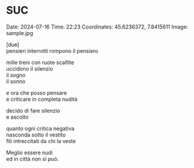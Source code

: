 # SUC   
Date: 2024-07-16
Time: 22:23
Coordinates: 45.6236372, 7.8415611
Image: sample.jpg  

[due]  
pensieri interrotti
rompono il pensiero  

mille treni con ruote scalfite  
uccidono il silenzio  
il sogno  
il sonno  

e ora che posso pensare  
e criticare in completa nudità  

decido di fare silenzio  
e ascolto  

quanto ogni critica negativa  
nasconda sotto il vestito  
fili intreccitati da chi la veste  

Meglio essere nudi  
ed in città non si può.
